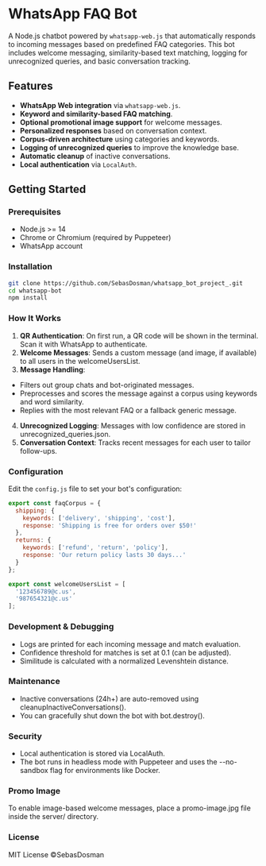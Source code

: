 # WhatsApp FAQ Bot

A Node.js chatbot powered by `whatsapp-web.js` that automatically responds to incoming messages based on predefined FAQ categories. This bot includes welcome messaging, similarity-based text matching, logging for unrecognized queries, and basic conversation tracking.

## Features

- **WhatsApp Web integration** via `whatsapp-web.js`.
- **Keyword and similarity-based FAQ matching**.
- **Optional promotional image support** for welcome messages.
- **Personalized responses** based on conversation context.
- **Corpus-driven architecture** using categories and keywords.
- **Logging of unrecognized queries** to improve the knowledge base.
- **Automatic cleanup** of inactive conversations.
- **Local authentication** via `LocalAuth`.

## Getting Started

### Prerequisites

- Node.js >= 14
- Chrome or Chromium (required by Puppeteer)
- WhatsApp account

### Installation

```bash
git clone https://github.com/SebasDosman/whatsapp_bot_project_.git
cd whatsapp-bot
npm install
```

### How It Works

1. **QR Authentication**: On first run, a QR code will be shown in the terminal. Scan it with WhatsApp to authenticate.
2.	**Welcome Messages**: Sends a custom message (and image, if available) to all users in the welcomeUsersList.
3.	**Message Handling**:
- Filters out group chats and bot-originated messages.
- Preprocesses and scores the message against a corpus using keywords and word similarity.
- Replies with the most relevant FAQ or a fallback generic message.
4.	**Unrecognized Logging**: Messages with low confidence are stored in unrecognized_queries.json.
5.	**Conversation Context**: Tracks recent messages for each user to tailor follow-ups.

###  Configuration

Edit the `config.js` file to set your bot's configuration:

```javascript
export const faqCorpus = {
  shipping: {
    keywords: ['delivery', 'shipping', 'cost'],
    response: 'Shipping is free for orders over $50!'
  },
  returns: {
    keywords: ['refund', 'return', 'policy'],
    response: 'Our return policy lasts 30 days...'
  }
};

export const welcomeUsersList = [
  '123456789@c.us',
  '987654321@c.us'
];
```

### Development & Debugging
- Logs are printed for each incoming message and match evaluation.
- Confidence threshold for matches is set at 0.1 (can be adjusted).
- Similitude is calculated with a normalized Levenshtein distance.

### Maintenance
- Inactive conversations (24h+) are auto-removed using cleanupInactiveConversations().
- You can gracefully shut down the bot with bot.destroy().

### Security
- Local authentication is stored via LocalAuth.
- The bot runs in headless mode with Puppeteer and uses the --no-sandbox flag for environments like Docker.

### Promo Image

To enable image-based welcome messages, place a promo-image.jpg file inside the server/ directory.

### License

MIT License ©SebasDosman
